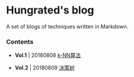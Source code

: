 # Hungrated's blog
A set of blogs of techniques written in Markdown.

### Contents

* **Vol.1** | 20180808    [k-NN算法](./src/20180808/20180808_knn.md)

* **Vol.2** | 20180809    [决策树](./src/20180809/20180809_decision_tree.md)